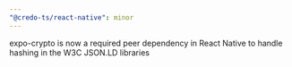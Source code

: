 ```yaml
---
"@credo-ts/react-native": minor
---
```


expo-crypto is now a required peer dependency in React Native to handle hashing in the W3C JSON.LD libraries
